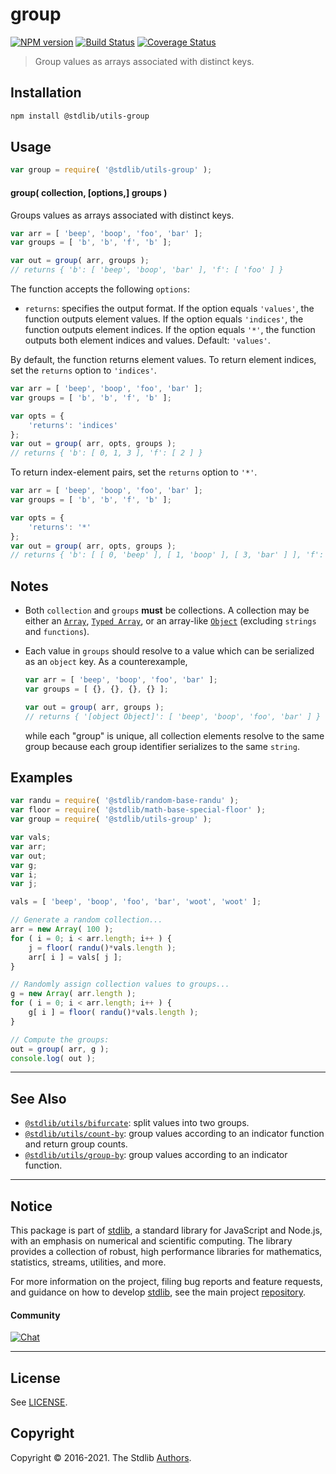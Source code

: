 <!--

@license Apache-2.0

Copyright (c) 2018 The Stdlib Authors.

Licensed under the Apache License, Version 2.0 (the "License");
you may not use this file except in compliance with the License.
You may obtain a copy of the License at

   http://www.apache.org/licenses/LICENSE-2.0

Unless required by applicable law or agreed to in writing, software
distributed under the License is distributed on an "AS IS" BASIS,
WITHOUT WARRANTIES OR CONDITIONS OF ANY KIND, either express or implied.
See the License for the specific language governing permissions and
limitations under the License.

-->

# group

[![NPM version][npm-image]][npm-url] [![Build Status][test-image]][test-url] [![Coverage Status][coverage-image]][coverage-url] <!-- [![dependencies][dependencies-image]][dependencies-url] -->

> Group values as arrays associated with distinct keys.

<!-- Section to include introductory text. Make sure to keep an empty line after the intro `section` element and another before the `/section` close. -->

<section class="intro">

</section>

<!-- /.intro -->

<!-- Package usage documentation. -->

<section class="installation">

## Installation

```bash
npm install @stdlib/utils-group
```

</section>

<section class="usage">

## Usage

```javascript
var group = require( '@stdlib/utils-group' );
```

#### group( collection, \[options,] groups )

Groups values as arrays associated with distinct keys.

```javascript
var arr = [ 'beep', 'boop', 'foo', 'bar' ];
var groups = [ 'b', 'b', 'f', 'b' ];

var out = group( arr, groups );
// returns { 'b': [ 'beep', 'boop', 'bar' ], 'f': [ 'foo' ] }
```

The function accepts the following `options`:

-   `returns`: specifies the output format. If the option equals `'values'`, the function outputs element values. If the option equals `'indices'`, the function outputs element indices. If the option equals `'*'`, the function outputs both element indices and values. Default: `'values'`.

By default, the function returns element values. To return element indices, set the `returns` option to `'indices'`.

```javascript
var arr = [ 'beep', 'boop', 'foo', 'bar' ];
var groups = [ 'b', 'b', 'f', 'b' ];

var opts = {
    'returns': 'indices'
};
var out = group( arr, opts, groups );
// returns { 'b': [ 0, 1, 3 ], 'f': [ 2 ] }
```

To return index-element pairs, set the `returns` option to `'*'`.

```javascript
var arr = [ 'beep', 'boop', 'foo', 'bar' ];
var groups = [ 'b', 'b', 'f', 'b' ];

var opts = {
    'returns': '*'
};
var out = group( arr, opts, groups );
// returns { 'b': [ [ 0, 'beep' ], [ 1, 'boop' ], [ 3, 'bar' ] ], 'f': [ [ 2, 'foo' ] ] }
```

</section>

<!-- /.usage -->

<!-- Package usage notes. Make sure to keep an empty line after the `section` element and another before the `/section` close. -->

<section class="notes">

## Notes

-   Both `collection` and `groups` **must** be collections. A collection may be either an [`Array`][mdn-array], [`Typed Array`][mdn-typed-array], or an array-like [`Object`][mdn-object] (excluding `strings` and `functions`).

-   Each value in `groups` should resolve to a value which can be serialized as an `object` key. As a counterexample,

    ```javascript
    var arr = [ 'beep', 'boop', 'foo', 'bar' ];
    var groups = [ {}, {}, {}, {} ];

    var out = group( arr, groups );
    // returns { '[object Object]': [ 'beep', 'boop', 'foo', 'bar' ] }
    ```

    while each "group" is unique, all collection elements resolve to the same group because each group identifier serializes to the same `string`. 

</section>

<!-- /.notes -->

<!-- Package usage examples. -->

<section class="examples">

## Examples

<!-- eslint no-undef: "error" -->

```javascript
var randu = require( '@stdlib/random-base-randu' );
var floor = require( '@stdlib/math-base-special-floor' );
var group = require( '@stdlib/utils-group' );

var vals;
var arr;
var out;
var g;
var i;
var j;

vals = [ 'beep', 'boop', 'foo', 'bar', 'woot', 'woot' ];

// Generate a random collection...
arr = new Array( 100 );
for ( i = 0; i < arr.length; i++ ) {
    j = floor( randu()*vals.length );
    arr[ i ] = vals[ j ];
}

// Randomly assign collection values to groups...
g = new Array( arr.length );
for ( i = 0; i < arr.length; i++ ) {
    g[ i ] = floor( randu()*vals.length );
}

// Compute the groups:
out = group( arr, g );
console.log( out );
```

</section>

<!-- /.examples -->

<!-- Section to include cited references. If references are included, add a horizontal rule *before* the section. Make sure to keep an empty line after the `section` element and another before the `/section` close. -->

<section class="references">

</section>

<!-- /.references -->

<!-- Section for related `stdlib` packages. Do not manually edit this section, as it is automatically populated. -->

<section class="related">

* * *

## See Also

-   <span class="package-name">[`@stdlib/utils/bifurcate`][@stdlib/utils/bifurcate]</span><span class="delimiter">: </span><span class="description">split values into two groups.</span>
-   <span class="package-name">[`@stdlib/utils/count-by`][@stdlib/utils/count-by]</span><span class="delimiter">: </span><span class="description">group values according to an indicator function and return group counts.</span>
-   <span class="package-name">[`@stdlib/utils/group-by`][@stdlib/utils/group-by]</span><span class="delimiter">: </span><span class="description">group values according to an indicator function.</span>

</section>

<!-- /.related -->

<!-- Section for all links. Make sure to keep an empty line after the `section` element and another before the `/section` close. -->


<section class="main-repo" >

* * *

## Notice

This package is part of [stdlib][stdlib], a standard library for JavaScript and Node.js, with an emphasis on numerical and scientific computing. The library provides a collection of robust, high performance libraries for mathematics, statistics, streams, utilities, and more.

For more information on the project, filing bug reports and feature requests, and guidance on how to develop [stdlib][stdlib], see the main project [repository][stdlib].

#### Community

[![Chat][chat-image]][chat-url]

---

## License

See [LICENSE][stdlib-license].


## Copyright

Copyright &copy; 2016-2021. The Stdlib [Authors][stdlib-authors].

</section>

<!-- /.stdlib -->

<!-- Section for all links. Make sure to keep an empty line after the `section` element and another before the `/section` close. -->

<section class="links">

[npm-image]: http://img.shields.io/npm/v/@stdlib/utils-group.svg
[npm-url]: https://npmjs.org/package/@stdlib/utils-group

[test-image]: https://github.com/stdlib-js/utils-group/actions/workflows/test.yml/badge.svg
[test-url]: https://github.com/stdlib-js/utils-group/actions/workflows/test.yml

[coverage-image]: https://img.shields.io/codecov/c/github/stdlib-js/utils-group/main.svg
[coverage-url]: https://codecov.io/github/stdlib-js/utils-group?branch=main

<!--

[dependencies-image]: https://img.shields.io/david/stdlib-js/utils-group.svg
[dependencies-url]: https://david-dm.org/stdlib-js/utils-group/main

-->

[chat-image]: https://img.shields.io/gitter/room/stdlib-js/stdlib.svg
[chat-url]: https://gitter.im/stdlib-js/stdlib/

[stdlib]: https://github.com/stdlib-js/stdlib

[stdlib-authors]: https://github.com/stdlib-js/stdlib/graphs/contributors

[stdlib-license]: https://raw.githubusercontent.com/stdlib-js/utils-group/main/LICENSE

[mdn-array]: https://developer.mozilla.org/en-US/docs/Web/JavaScript/Reference/Global_Objects/Array

[mdn-typed-array]: https://developer.mozilla.org/en-US/docs/Web/JavaScript/Reference/Global_Objects/TypedArray

[mdn-object]: https://developer.mozilla.org/en-US/docs/Web/JavaScript/Reference/Global_Objects/Object

<!-- <related-links> -->

[@stdlib/utils/bifurcate]: https://github.com/stdlib-js/utils-bifurcate

[@stdlib/utils/count-by]: https://github.com/stdlib-js/utils-count-by

[@stdlib/utils/group-by]: https://github.com/stdlib-js/utils-group-by

<!-- </related-links> -->

</section>

<!-- /.links -->

